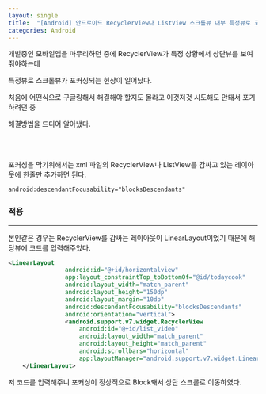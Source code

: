 ```yaml
---
layout: single
title:  "[Android] 안드로이드 RecyclerView나 ListView 스크롤뷰 내부 특정뷰로 포커스 되는 현상 해결하기"
categories: Android
---
```


개발중인 모바일앱을 마무리하던 중에 RecyclerView가 특정 상황에서  상단뷰를 보여줘야하는데

특정뷰로 스크롤뷰가 포커싱되는 현상이 일어났다.

처음에 어떤식으로 구글링해서 해결해야 할지도 몰라고 이것저것 시도해도 안돼서 포기하려던 중

해결방법을 드디어 알아냈다.

 <br/><br/>

포커싱을 막기위해서는 xml 파일의 RecyclerView나 ListView를 감싸고 있는 레이아웃에 한줄만 추가하면 된다.



```xml
android:descendantFocusability="blocksDescendants"
```





### 적용

---

본인같은 경우는 RecyclerView를 감싸는 레이아웃이 LinearLayout이었기 때문에 해당뷰에 코드를 입력해주었다. 

 

```xml
<LinearLayout
                android:id="@+id/horizontalview"
                app:layout_constraintTop_toBottomOf="@id/todaycook"
                android:layout_width="match_parent"
                android:layout_height="150dp"
                android:layout_margin="10dp"
                android:descendantFocusability="blocksDescendants"
                android:orientation="vertical">
                <android.support.v7.widget.RecyclerView
                    android:id="@+id/list_video"
                    android:layout_width="match_parent"
                    android:layout_height="match_parent"
                    android:scrollbars="horizontal"
                    app:layoutManager="android.support.v7.widget.LinearLayoutManager"/>
    </LinearLayout>
```

저 코드를 입력해주니 포커싱이 정상적으로 Block돼서 상단 스크롤로 이동하였다.

 
